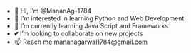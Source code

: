 - 👋 Hi, I’m @MananAg-1784
- 👀 I'm interested in learning Python and Web Development
- 🌱 I’m currently learning Java Script and Frameworks
- 💕 I’m looking to collaborate on new projects
- 📫 Reach me mananagarwal1784@gmail.com
